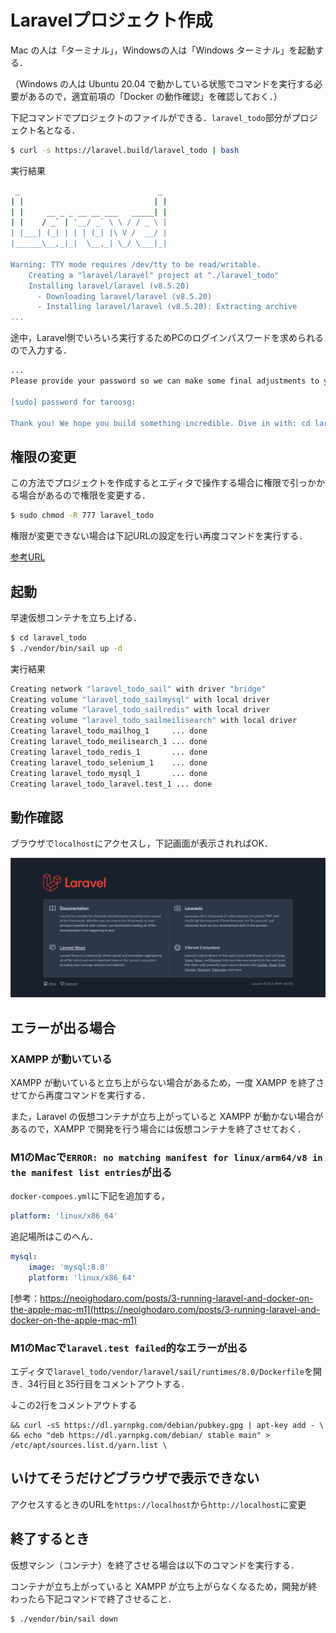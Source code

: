 # Laravelプロジェクト作成

Mac の人は「ターミナル」，Windowsの人は「Windows ターミナル」を起動する．

（Windows の人は Ubuntu 20.04 で動かしている状態でコマンドを実行する必要があるので，適宜前項の「Docker の動作確認」を確認しておく．）

下記コマンドでプロジェクトのファイルができる．`laravel_todo`部分がプロジェクト名となる．

```bash
$ curl -s https://laravel.build/laravel_todo | bash
```

実行結果

```bash
 _                               _
| |                             | |
| |     __ _ _ __ __ ___   _____| |
| |    / _` | '__/ _` \ \ / / _ \ |
| |___| (_| | | | (_| |\ V /  __/ |
|______\__,_|_|  \__,_| \_/ \___|_|

Warning: TTY mode requires /dev/tty to be read/writable.
    Creating a "laravel/laravel" project at "./laravel_todo"
    Installing laravel/laravel (v8.5.20)
      - Downloading laravel/laravel (v8.5.20)
      - Installing laravel/laravel (v8.5.20): Extracting archive
...
```

途中，Laravel側でいろいろ実行するためPCのログインパスワードを求められるので入力する．

```bash
...
Please provide your password so we can make some final adjustments to your application's permissions.

[sudo] password for taroosg:

Thank you! We hope you build something incredible. Dive in with: cd laravel_todo && ./vendor/bin/sail up

```


## 権限の変更

この方法でプロジェクトを作成するとエディタで操作する場合に権限で引っかかる場合があるので権限を変更する．

```bash
$ sudo chmod -R 777 laravel_todo
```

権限が変更できない場合は下記URLの設定を行い再度コマンドを実行する．

[参考URL](https://gori.me/mac/mac-tips/112082)

## 起動

早速仮想コンテナを立ち上げる．

```bash
$ cd laravel_todo
$ ./vendor/bin/sail up -d
```

実行結果

```bash
Creating network "laravel_todo_sail" with driver "bridge"
Creating volume "laravel_todo_sailmysql" with local driver
Creating volume "laravel_todo_sailredis" with local driver
Creating volume "laravel_todo_sailmeilisearch" with local driver
Creating laravel_todo_mailhog_1     ... done
Creating laravel_todo_meilisearch_1 ... done
Creating laravel_todo_redis_1       ... done
Creating laravel_todo_selenium_1    ... done
Creating laravel_todo_mysql_1       ... done
Creating laravel_todo_laravel.test_1 ... done
```


## 動作確認

ブラウザで`localhost`にアクセスし，下記画面が表示されればOK．

![トップ画面](./img/laravel-firstview.png)




## エラーが出る場合

### XAMPP が動いている

XAMPP が動いていると立ち上がらない場合があるため，一度 XAMPP を終了させてから再度コマンドを実行する．

また，Laravel の仮想コンテナが立ち上がっていると XAMPP が動かない場合があるので，XAMPP で開発を行う場合には仮想コンテナを終了させておく．

### M1のMacで`ERROR: no matching manifest for linux/arm64/v8 in the manifest list entries`が出る

`docker-compoes.yml`に下記を追加する，

```yml
platform: 'linux/x86_64'
```

追記場所はこのへん．

```yml
mysql:
    image: 'mysql:8.0'
    platform: 'linux/x86_64'
```

[参考：https://neoighodaro.com/posts/3-running-laravel-and-docker-on-the-apple-mac-m1](https://neoighodaro.com/posts/3-running-laravel-and-docker-on-the-apple-mac-m1)

### M1のMacで`laravel.test failed`的なエラーが出る

エディタで`laravel_todo/vendor/laravel/sail/runtimes/8.0/Dockerfile`を開き．34行目と35行目をコメントアウトする．

↓この2行をコメントアウトする

```
&& curl -sS https://dl.yarnpkg.com/debian/pubkey.gpg | apt-key add - \
&& echo "deb https://dl.yarnpkg.com/debian/ stable main" > /etc/apt/sources.list.d/yarn.list \
```

## いけてそうだけどブラウザで表示できない

アクセスするときのURLを`https://localhost`から`http://localhost`に変更


## 終了するとき

仮想マシン（コンテナ）を終了させる場合は以下のコマンドを実行する．

コンテナが立ち上がっていると XAMPP が立ち上がらなくなるため，開発が終わったら下記コマンドで終了させること．

```bash
$ ./vendor/bin/sail down
```
